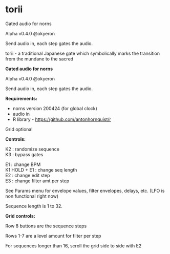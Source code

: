 # torii

Gated audio for norns

Alpha v0.4.0 @okyeron

Send audio in, each step gates the audio.

torii - a traditional Japanese gate which symbolically marks the transition from the mundane to the sacred


__Gated audio for norns__

Alpha v0.4.0 @okyeron

Send audio in, each step gates the audio.


__Requirements:__
  * norns version 200424 (for global clock)
  * audio in
  * R library - https://github.com/antonhornquist/r

Grid optional  


__Controls:__  

K2 : randomize sequence  
K3 : bypass gates  

E1 : change BPM  
K1 HOLD + E1 : change seq length  
E2 : change edit step  
E3 : change filter amt per step  

See Params menu for envelope values, filter envelopes, delays, etc. (LFO is non functional right now)  

Sequence length is 1 to 32.  

__Grid controls:__

Row 8 buttons are the sequence steps

Rows 1-7 are a level amount for filter per step

For sequences longer than 16, scroll the grid side to side with E2

